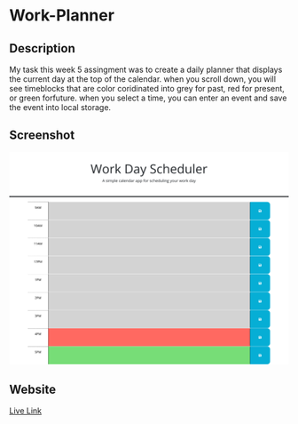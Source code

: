 # Work-Planner

## Description

My task this week 5 assingment was to create a daily planner that displays the current day at the top of the calendar.
when you scroll down, you will see timeblocks that are color coridinated into grey for past, red for present, or green forfuture. when you select a time, you can enter an event and save the event into local storage.

## Screenshot

![computer](<assets/pvon11.github.io%20(3).png>)

## Website

[Live Link](https://pvon11.github.io/Work-Planner/)
